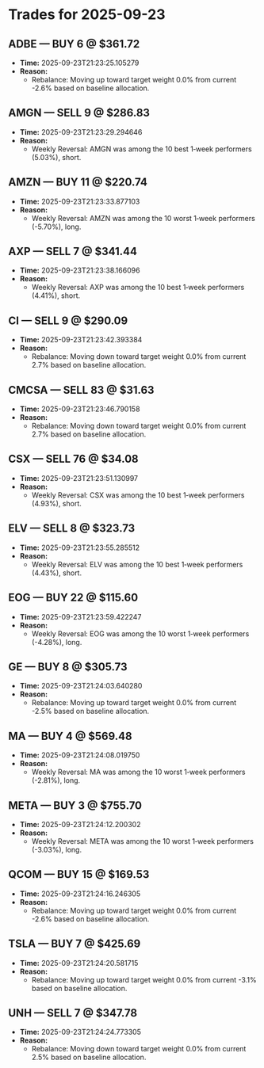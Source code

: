 # Trades for 2025-09-23

## ADBE — BUY 6 @ $361.72
- **Time:** 2025-09-23T21:23:25.105279
- **Reason:**
  - Rebalance: Moving up toward target weight 0.0% from current -2.6% based on baseline allocation.

## AMGN — SELL 9 @ $286.83
- **Time:** 2025-09-23T21:23:29.294646
- **Reason:**
  - Weekly Reversal: AMGN was among the 10 best 1‑week performers (5.03%), short.

## AMZN — BUY 11 @ $220.74
- **Time:** 2025-09-23T21:23:33.877103
- **Reason:**
  - Weekly Reversal: AMZN was among the 10 worst 1‑week performers (-5.70%), long.

## AXP — SELL 7 @ $341.44
- **Time:** 2025-09-23T21:23:38.166096
- **Reason:**
  - Weekly Reversal: AXP was among the 10 best 1‑week performers (4.41%), short.

## CI — SELL 9 @ $290.09
- **Time:** 2025-09-23T21:23:42.393384
- **Reason:**
  - Rebalance: Moving down toward target weight 0.0% from current 2.7% based on baseline allocation.

## CMCSA — SELL 83 @ $31.63
- **Time:** 2025-09-23T21:23:46.790158
- **Reason:**
  - Rebalance: Moving down toward target weight 0.0% from current 2.7% based on baseline allocation.

## CSX — SELL 76 @ $34.08
- **Time:** 2025-09-23T21:23:51.130997
- **Reason:**
  - Weekly Reversal: CSX was among the 10 best 1‑week performers (4.93%), short.

## ELV — SELL 8 @ $323.73
- **Time:** 2025-09-23T21:23:55.285512
- **Reason:**
  - Weekly Reversal: ELV was among the 10 best 1‑week performers (4.43%), short.

## EOG — BUY 22 @ $115.60
- **Time:** 2025-09-23T21:23:59.422247
- **Reason:**
  - Weekly Reversal: EOG was among the 10 worst 1‑week performers (-4.28%), long.

## GE — BUY 8 @ $305.73
- **Time:** 2025-09-23T21:24:03.640280
- **Reason:**
  - Rebalance: Moving up toward target weight 0.0% from current -2.5% based on baseline allocation.

## MA — BUY 4 @ $569.48
- **Time:** 2025-09-23T21:24:08.019750
- **Reason:**
  - Weekly Reversal: MA was among the 10 worst 1‑week performers (-2.81%), long.

## META — BUY 3 @ $755.70
- **Time:** 2025-09-23T21:24:12.200302
- **Reason:**
  - Weekly Reversal: META was among the 10 worst 1‑week performers (-3.03%), long.

## QCOM — BUY 15 @ $169.53
- **Time:** 2025-09-23T21:24:16.246305
- **Reason:**
  - Rebalance: Moving up toward target weight 0.0% from current -2.6% based on baseline allocation.

## TSLA — BUY 7 @ $425.69
- **Time:** 2025-09-23T21:24:20.581715
- **Reason:**
  - Rebalance: Moving up toward target weight 0.0% from current -3.1% based on baseline allocation.

## UNH — SELL 7 @ $347.78
- **Time:** 2025-09-23T21:24:24.773305
- **Reason:**
  - Rebalance: Moving down toward target weight 0.0% from current 2.5% based on baseline allocation.

